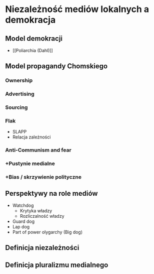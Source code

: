 # Niezależność mediów lokalnych a demokracja

## Model demokracji

- [[Poliarchia (Dahl)]]

## Model propagandy Chomskiego

### Ownership

### Advertising

### Sourcing

### Flak
- SLAPP
- Relacja zależności

### Anti-Communism and fear

### +Pustynie medialne

### +Bias / skrzywienie polityczne

## Perspektywy na role mediów

- Watchdog 
	- Krytyka władzy
	- Rozliczalność władzy
- Guard dog
- Lap dog
- Part of power olygarchy (Big dog)

## Definicja niezależności

## Definicja pluralizmu medialnego





